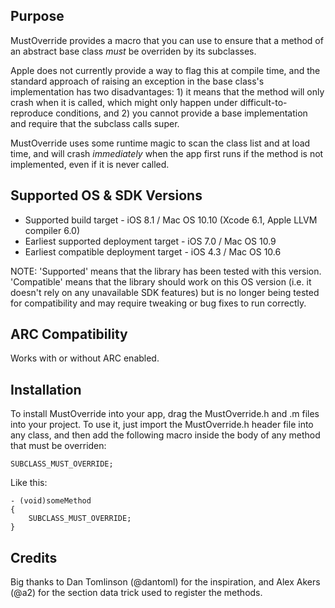 Purpose
--------------

MustOverride provides a macro that you can use to ensure that a method of an abstract base class *must* be overriden by its subclasses.

Apple does not currently provide a way to flag this at compile time, and the standard approach of raising an exception in the base class's implementation has two disadvantages: 1) it means that the method will only crash when it is called, which might only happen under difficult-to-reproduce conditions, and 2) you cannot provide a base implementation and require that the subclass calls super.

MustOverride uses some runtime magic to scan the class list and at load time, and will crash *immediately* when the app first runs if the method is not implemented, even if it is never called.

Supported OS & SDK Versions
-----------------------------

* Supported build target - iOS 8.1 / Mac OS 10.10 (Xcode 6.1, Apple LLVM compiler 6.0)
* Earliest supported deployment target - iOS 7.0 / Mac OS 10.9
* Earliest compatible deployment target - iOS 4.3 / Mac OS 10.6

NOTE: 'Supported' means that the library has been tested with this version. 'Compatible' means that the library should work on this OS version (i.e. it doesn't rely on any unavailable SDK features) but is no longer being tested for compatibility and may require tweaking or bug fixes to run correctly.


ARC Compatibility
------------------

Works with or without ARC enabled.


Installation
--------------

To install MustOverride into your app, drag the MustOverride.h and .m files into your project. To use it, just import the MustOverride.h header file into any class, and then add the following macro inside the body of any method that must be overriden:

    SUBCLASS_MUST_OVERRIDE;
    
Like this:

    - (void)someMethod
    {
        SUBCLASS_MUST_OVERRIDE;
    }

Credits
--------------

Big thanks to Dan Tomlinson (@dantoml) for the inspiration, and Alex Akers (@a2) for the section data trick used to register the methods.